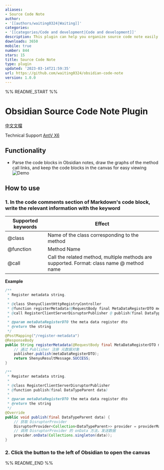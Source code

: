 ```yaml
---
aliases:
- Source Code Note
author:
- '[[authors/waiting0324|Waiting]]'
categories:
- '[[categories/Code and development|Code and development]]'
description: This plugin can help you organize source code note easily.
downloads: 3650
mobile: true
number: 844
stars: 15
title: Source Code Note
type: plugin
updated: '2023-03-14T21:59:35'
url: https://github.com/waiting0324/obsidian-code-note
version: 1.0.0
---
```


%% README_START %%

# Obsidian Source Code Note Plugin

[中文文檔](./README-zh.md)

Technical Support [AntV X6](https://x6.antv.antgroup.com/)

## Functionality

- Parse the code blocks in Obsidian notes, draw the graphs of the method call links, and keep the code blocks in the canvas for easy viewing
![Demo](https://raw.githubusercontent.com/waiting0324/obsidian-code-note/HEAD/img/demo.gif)

## How to use

### 1. In the code comments section of Markdown's code block, write the relevant information with the keyword

| Supported keywords | Effect                          |
| ------------ |-----------------------------|
| @class       | Name of the class corresponding to the method                    |
| @function    | Method Name                        |
| @call        | Call the related method, multiple methods are supported. Format: class name @ method name |

**Example**

```Java
/** 
 * Register metadata string.
 * 
 * @class ShenyuClientHttpRegistryController
 * @function registerMetadata(@RequestBody final MetaDataRegisterDTO metaDataRegisterDTO)
 * @call RegisterClientServerDisruptorPublisher @ publish(final DataTypeParent data)
 * 
 * @param metaDataRegisterDTO the meta data register dto  
 * @return the string  
 */
@PostMapping("/register-metadata")  
@ResponseBody  
public String registerMetadata(@RequestBody final MetaDataRegisterDTO metaDataRegisterDTO) {  
    // 通过 Publisher 注册 元数据对象  
    publisher.publish(metaDataRegisterDTO);  
    return ShenyuResultMessage.SUCCESS;  
}
```

```Java
/** 
 * Register metadata string. 
 * 
 * @class RegisterClientServerDisruptorPublisher
 * @function publish(final DataTypeParent data)
 * 
 * @param metaDataRegisterDTO the meta data register dto  
 * @return the string  
 */
@Override  
public void publish(final DataTypeParent data) {  
    // 获取 DisruptorProvider 
    DisruptorProvider<Collection<DataTypeParent>> provider = providerManage.getProvider();  
    // 调用 DisruptorProvider 的 onData 方法，发送数据  
    provider.onData(Collections.singleton(data));  
}
```
### 2. Click the button to the left of Obsidian to open the canvas


%% README_END %%